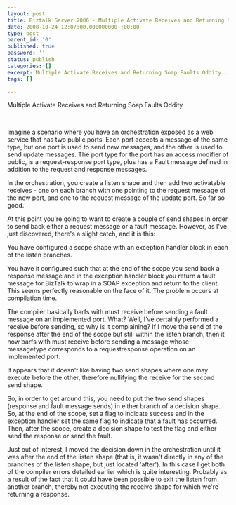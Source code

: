 ```yaml
---
layout: post
title: Biztalk Server 2006 - Multiple Activate Receives and Returning Soap Faults Oddit
date: 2008-10-24 12:07:00.000000000 +00:00
type: post
parent_id: '0'
published: true
password: ''
status: publish
categories: []
excerpt: Multiple Activate Receives and Returning Soap Faults Oddity...
tags: []

---
```

Multiple Activate Receives and Returning Soap Faults Oddity</h3>

<br>

Imagine a scenario where you have an orchestration exposed as a web service that has two public ports. Each port accepts a message of the same type, but one port is used to send new messages, and the other is used to send update messages. The port type for the port has an access modifier of public, is a request-response port type, plus has a Fault message defined in addition to the request and response messages.

In the orchestration, you create a listen shape and then add two activatable receives - one on each branch with one pointing to the request message of the new port, and one to the request message of the update port. So far so good.

At this point you're going to want to create a couple of send shapes in order to send back either a request message or a fault message. However, as I've just discovered, there's a slight catch, and it is this:

You have configured a scope shape with an exception handler block in each of the listen branches.

You have it configured such that at the end of the scope you send back a response message and in the exception handler block you return a fault message for BizTalk to wrap in a SOAP exception and return to the client. This seems perfectly reasonable on the face of it. The problem occurs at compilation time.

The compiler basically barfs with must receive before sending a fault message on an implemented port. What? Well, I've certainly performed a receive before sending, so why is it complaining? If I move the send of the response after the end of the scope but still within the listen branch, then it now barfs with must receive before sending a message whose messagetype corresponds to a requestresponse operation on an implemented port.

It appears that it doesn't like having two send shapes where one may execute before the other, therefore nullifying the receive for the second send shape.

So, in order to get around this, you need to put the two send shapes (response and fault message sends) in either branch of a decision shape. So, at the end of the scope, set a flag to indicate success and in the exception handler set the same flag to indicate that a fault has occurred. Then, after the scope, create a decision shape to test the flag and either send the response or send the fault.

Just out of interest, I moved the decision down in the orchestration until it was after the end of the listen shape (that is, it wasn't directly in any of the branches of the listen shape, but just located 'after'). In this case I get both of the compiler errors detailed earlier which is quite interesting. Probably as a result of the fact that it could have been possible to exit the listen from another branch, thereby not executing the receive shape for which we're returning a response.